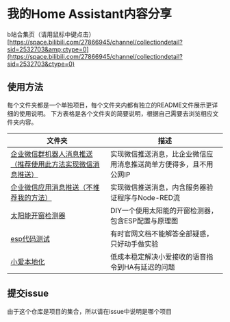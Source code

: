 # 我的Home Assistant内容分享

b站合集页（请用鼠标中键点击）[https://space.bilibili.com/27866945/channel/collectiondetail?sid=2532703&amp;ctype=0](https://space.bilibili.com/27866945/channel/collectiondetail?sid=2532703&ctype=0)

## 使用方法

每个文件夹都是一个单独项目，每个文件夹内都有独立的README文件展示更详细的使用说明。
下方表格是各个文件夹的简要说明，根据自己需要去浏览相应文件夹内容。

| 文件夹                                                                                        | 描述                                                               |
| --------------------------------------------------------------------------------------------- | ------------------------------------------------------------------ |
| [企业微信群机器人消息推送（推荐使用此方法实现微信消息推送）](企业微信群机器人消息推送/README.md) | 实现微信推送消息，比企业微信应用消息推送简单方便得多，且不用公网IP |
| [企业微信应用消息推送（不推荐我的方法）](企业微信应用消息推送/README.md)                         | 实现微信推送消息，内含服务器验证程序与Node-RED流                   |
| [太阳能开窗检测器](太阳能开窗检测器/README.md)                                                   | DIY一个使用太阳能的开窗检测器，包含ESP配置与原理图                 |
| [esp代码测试](./esp代码测试/README.md)                                                           | 有时官网文档不能解答全部疑惑，只好动手做实验                       |
| [小爱本地化](./小爱本地化/README.md)                                                             | 低成本稳定解决小爱接收的语音指令到HA有延迟的问题                   |

## 提交issue

由于这个仓库是项目的集合，所以请在issue中说明是哪个项目
